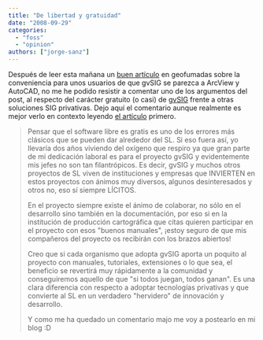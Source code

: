 ```yaml
---
title: "De libertad y gratuidad"
date: "2008-09-29"
categories: 
  - "foss"
  - "opinion"
authors: ["jorge-sanz"]
---
```


Después de leer esta mañana un [buen artículo](http://galvarezhn.cartesianos.com/2008/09/26/a-los-usuarios-de-arcview-3x-les-encanta-gvsig) en geofumadas sobre la conveniencia para unos usuarios de que gvSIG se parezca a ArcView y AutoCAD, no me he podido resistir a comentar uno de los argumentos del post, al respecto del carácter gratuito (o casi) de [gvSIG](http://www.gvsig.gva.es) frente a otras soluciones SIG privativas. Dejo aquí el comentario aunque realmente es mejor verlo en contexto leyendo [el artículo](http://galvarezhn.cartesianos.com/2008/09/26/a-los-usuarios-de-arcview-3x-les-encanta-gvsig) primero.

> Pensar que el software libre es gratis es uno de los errores más clásicos que se pueden dar alrededor del SL. Si eso fuera así, yo llevaría dos años viviendo del oxígeno que respiro ya que gran parte de mi dedicación laboral es para el proyecto gvSIG y evidentemente mis jefes no son tan filantrópicos. Es decir, gvSIG y muchos otros proyectos de SL viven de instituciones y empresas que INVIERTEN en estos proyectos con ánimos muy diversos, algunos desinteresados y otros no, eso sí siempre LÍCITOS.
> 
> En el proyecto siempre existe el ánimo de colaborar, no sólo en el desarrollo sino también en la documentación, por eso si en la institución de producción cartográfica que citas quieren participar en el proyecto con esos "buenos manuales", ¡estoy seguro de que mis compañeros del proyecto os recibirán con los brazos abiertos!
> 
> Creo que si cada organismo que adopta gvSIG aporta un poquito al proyecto con manuales, tutoriales, extensiones o lo que sea, el beneficio se revertirá muy rápidamente a la comunidad y conseguiremos aquello de que "si todos juegan, todos ganan". Es una clara diferencia con respecto a adoptar tecnologías privativas y que convierte al SL en un verdadero "hervidero" de innovación y desarrollo.
> 
> Y como me ha quedado un comentario majo me voy a postearlo en mi blog :D
